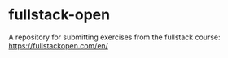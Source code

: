 # fullstack-open
A repository for submitting exercises from the fullstack course: https://fullstackopen.com/en/
